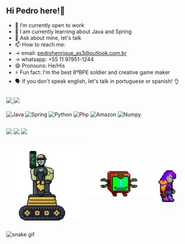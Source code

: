 ## Hi Pedro here!👋

<!--
Apresentação
-->

- 🔭 I’m currently open to work
- 🌱 I am currently learning about Java and Spring
- 💬 Ask about mine, let's talk
- 📫 How to reach me: 
-  -> email: pedrohenrique_as3@outlook.com.br
-  -> whatsapp: +55 11 97951-1244
- 😄 Pronouns: He/His
- ⚡ Fun fact: I'm the best 8ºBPE soldier and creative game maker
- 🗣️ If you don't speak english, let's talk in portuguese or spanish! 👌

##

<!--
Dados do git
-->

<a href="https://github.com/Hk7rp">
 <img height="180em" src="https://github-readme-stats.vercel.app/api?username=Hk7rp&show_icons=true&theme=merko&include_all_commits=true&count_private=true"/>
 <img height="180em" src="https://github-readme-stats.vercel.app/api/top-langs/?username=Hk7rp&layout=compact&langs_count=7&theme=merko"/>
</a>

<div style="display: inline_block"><br>
 <img align="center" alt="Java" height="50" width="50" src="https://cdn.jsdelivr.net/gh/devicons/devicon/icons/java/java-original.svg" /> 
 <img align="center" alt="Spring" height="50" width="50" src="https://cdn.jsdelivr.net/gh/devicons/devicon/icons/spring/spring-original-wordmark.svg" />
 <img align="center" alt="Python" height="50" width="50" src="https://cdn.jsdelivr.net/gh/devicons/devicon/icons/python/python-original.svg" />
 <img align="center" alt="Php" height="50" width="50" src="https://cdn.jsdelivr.net/gh/devicons/devicon/icons/php/php-original.svg" />
 <img align="center" alt="Amazon" height="50" width="50" src="https://cdn.jsdelivr.net/gh/devicons/devicon/icons/amazonwebservices/amazonwebservices-original.svg" />
 <img align="center" alt="Numpy" height="50" width="50" src="https://cdn.jsdelivr.net/gh/devicons/devicon/icons/numpy/numpy-original.svg" />

</div>

##

<!--
 Redes sociais
-->

<div> 
  <a href="https://www.linkedin.com/in/pedro-asantos" target="_blank"><img src="https://img.shields.io/badge/-LinkedIn-%230077B5?style=for-the-badge&logo=linkedin&logoColor=white" target="_blank"></a> 
 <a href="https://www.facebook.com/profile.php?id=100002261809570" target="_blank"><img src="https://img.shields.io/badge/Facebook-1877F2?style=for-the-badge&logo=facebook&logoColor=white" target="_blank"></a>
 <a href="https://www.instagram.com/hk7rpe/" target="_blank"><img src="https://img.shields.io/badge/Instagram-E4405F?style=for-the-badge&logo=instagram&logoColor=white" target="_blank"></a>
 
</div>

##

<!--
 Trabalhos
-->

<div>
 <img align="center" alt="Scannor" height="200" width="200" src="https://github.com/Hk7rp/Hk7rp/blob/main/scr/scannor.gif" /> 
 <img align="center" alt="Beround" height="70" width="200" src="https://github.com/Hk7rp/Hk7rp/blob/main/scr/beround.gif" /> 
 <img align="center" alt="Main" height="100" width="55" src="https://github.com/Hk7rp/Hk7rp/blob/main/scr/player.gif" /> 
</div>

##

![snake gif](https://github.com/Hk7rp/Hk7rp/blob/output/github-contribution-grid-snake.svg)
